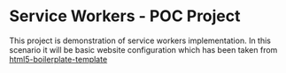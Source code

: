 # Service Workers - POC Project

This project is demonstration of service workers implementation. In this scenario it will be basic website configuration which has been taken from [html5-boilerplate-template]()
